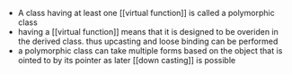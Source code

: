 - A class having at least one [[virtual function]] is called a polymorphic class
- having a [[virtual function]] means that it is designed to be overiden in the derived class. thus upcasting and loose binding can be performed
- a polymorphic class can take multiple forms based on the object that is ointed to by its pointer as later [[down casting]] is possible